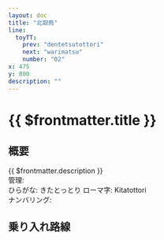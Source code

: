 ```yaml
---
layout: doc
title: "北取鳥"
line:
  toyTT:
    prev: "dentetsutottori"
    next: "warimatsu"
    number: "02"
x: 475
y: 800
description: ""
---
```


# {{ $frontmatter.title }} <ViewinMap />
<!-- ![駅の写真の説明](駅の写真のURL) -->

## 概要
{{ $frontmatter.description }}  
管理:   
ひらがな: きたとっとり
ローマ字: Kitatottori  
ナンバリング: <Numberling />

## 乗り入れ路線
<LineInfo />